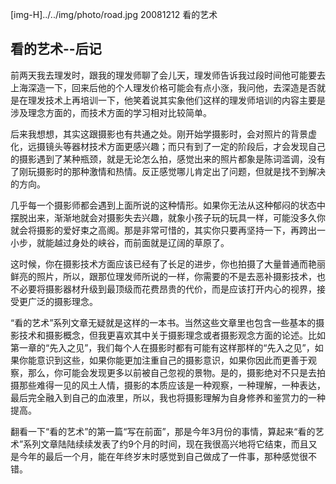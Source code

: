 [img-H]../../img/photo/road.jpg
20081212
看的艺术

## 看的艺术--后记

前两天我去理发时，跟我的理发师聊了会儿天，理发师告诉我过段时间他可能要去上海深造一下，回来后他的个人理发价格可能会有点小涨，我问他，去深造是否就是在理发技术上再培训一下，他笑着说其实象他们这样的理发师培训的内容主要是涉及理念方面的，而技术方面的学习相对比较简单。

后来我想想，其实这跟摄影也有共通之处。刚开始学摄影时，会对照片的背景虚化，远摄镜头等器材技术方面更感兴趣；而只有到了一定的阶段后，才会发现自己的摄影遇到了某种瓶颈，就是无论怎么拍，感觉出来的照片都象是陈词滥调，没有了刚玩摄影时的那种激情和热情。反正感觉哪儿肯定出了问题，但就是找不到解决的方向。

几乎每一个摄影师都会遇到上面所说的这种情形。如果你无法从这种郁闷的状态中摆脱出来，渐渐地就会对摄影失去兴趣，就象小孩子玩的玩具一样，可能没多久你就会将摄影的爱好束之高阁。那是非常可惜的，其实你只要再坚持一下，再跨出一小步，就能越过身处的峡谷，而前面就是辽阔的草原了。

这时候，你在摄影技术方面应该已经有了长足的进步，你也拍摄了大量普通而艳丽鲜亮的照片，所以，跟那位理发师所说的一样，你需要的不是去恶补摄影技术，也不必要将摄影器材升级到最顶级而花费昂贵的代价，而是应该打开内心的视界，接受更广泛的摄影理念。

“看的艺术”系列文章无疑就是这样的一本书。当然这些文章里也包含一些基本的摄影技术和摄影概念，但我更喜欢其中关于摄影理念或者摄影观念方面的论述。比如第一章的“先入之见”，我们每个人在摄影时都有可能有这样那样的“先入之见”，如果你能意识到这些，如果你能更加注重自己的摄影意识，如果你因此而更善于观察，那么，你可能会发现更多以前被自己忽视的景物。是的，摄影绝对不只是去拍摄那些难得一见的风土人情，摄影的本质应该是一种观察，一种理解，一种表达，最后完全融入到自己的血液里，所以，我也将摄影理解为自身修养和鉴赏力的一种提高。

翻看一下“看的艺术”的第一篇“写在前面”，那是今年3月份的事情，算起来“看的艺术”系列文章陆陆续续发表了约9个月的时间，现在我很高兴地将它结束，而且又是今年的最后一个月，能在年终岁末时感觉到自己做成了一件事，那种感觉很不错。

